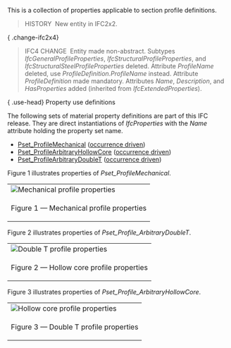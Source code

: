﻿This is a collection of properties applicable to section profile definitions.

> HISTORY&nbsp; New entity in IFC2x2.

{ .change-ifc2x4}
> IFC4 CHANGE&nbsp; Entity made non-abstract. Subtypes _IfcGeneralProfileProperties_, _IfcStructuralProfileProperties_, and _IfcStructuralSteelProfileProperties_ deleted. Attribute _ProfileName_ deleted, use _ProfileDefinition.ProfileName_ instead. Attribute _ProfileDefinition_ made mandatory. Attributes _Name_, _Description_, and _HasProperties_ added (inherited from _IfcExtendedProperties_).

{ .use-head}
Property use definitions

The following sets of material property definitions are part of this IFC release. They are direct instantiations of _IfcProperties_ with the _Name_ attribute holding the property set name.

* [Pset_ProfileMechanical](../../psd/ifcprofileresource/Pset_ProfileMechanical.xml) ([occurrence driven](../../ifckernel/lexical/ifcpropertysettemplatetypeenum.htm))
* [Pset_ProfileArbitraryHollowCore](../../psd/ifcprofileresource/Pset_ProfileArbitraryHollowCore.xml) ([occurrence driven](../../ifckernel/lexical/ifcpropertysettemplatetypeenum.htm))
* [Pset_ProfileArbitraryDoubleT](../../psd/ifcprofileresource/Pset_ProfileArbitraryDoubleT.xml) ([occurrence driven](../../ifckernel/lexical/ifcpropertysettemplatetypeenum.htm))

Figure 1 illustrates properties of _Pset_ProfileMechanical_.

<table>
<tr><td><image src="../../../../../../figures/ifcprofileproperties_mechanical.png" alt="Mechanical profile properties"></image></td></tr>
<tr><td><p class="figure">Figure 1 &mdash; Mechanical profile properties</p></td></tr>
</table>

Figure 2 illustrates properties of _Pset_Profile_ArbitraryDoubleT_.

<table>
<tr><td><image src="../../../../../../figures/ifcprofileproperties_double_t.png" alt="Double T profile properties"></image></td></tr>
<tr><td><p class="figure">Figure 2 &mdash; Hollow core profile properties</p></td></tr>
</table>

Figure 3 illustrates properties of _Pset_Profile_ArbitraryHollowCore_.

<table>
<tr><td><image src="../../../../../../figures/ifcprofileproperties_hollow_core.png" alt="Hollow core profile properties"></image></td></tr>
<tr><td><p class="figure">Figure 3 &mdash; Double T profile properties</p></td></tr>
</table>